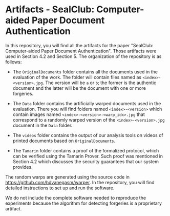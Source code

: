 # Artifacts - SealClub: Computer-aided Paper Document Authentication

In this repository, you will find all the artifacts for the paper "SealClub: 
Computer-aided Paper Document Authentication". Those artifacts were used in Section
4.2 and Section 5. The organization of the repository is as follows:
- The `OriginalDocuments` folder contains all the documents 
used in the evaluation of the work. The folder will contain files named as
`<index>-<version>.jpg`. The version will be `a` or `b`; the former is the
authentic document and the latter will be the document with one or more
forgeries.
- The `Data` folder contains the artificially warped documents used
in the evaluation. There you will find folders named `<index>-<version>` which
contain images named `<index>-<version>-<warp_idx>.jpg` that correspond to a
randomly warped version of the `<index>-<version>.jpg` document in the `Data`
folder.

- The `videos` folder contains the output of our analysis tools on videos of 
printed documents based on `OriginalDocuments`.
  
- The `Tamarin` folder contains a proof of the formalized protocol, which can be
 verified using the Tamarin Prover. Such proof was mentioned in Section 4.2 which
 discusses the security guarantees that our system provides.

The random warps are generated using the source code in
https://github.com/hdvanegasm/warper. In the repository, you will find detailed
instructions to set up and run the software.

We do not include the complete software needed to reproduce the experiments
because the algorithm for detecting forgeries is a proprietary artifact.
